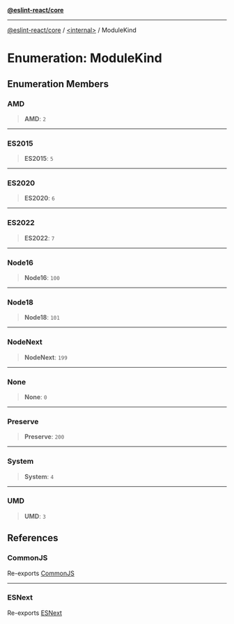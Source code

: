 [**@eslint-react/core**](../../README.md)

***

[@eslint-react/core](../../README.md) / [\<internal\>](../README.md) / ModuleKind

# Enumeration: ModuleKind

## Enumeration Members

### AMD

> **AMD**: `2`

***

### ES2015

> **ES2015**: `5`

***

### ES2020

> **ES2020**: `6`

***

### ES2022

> **ES2022**: `7`

***

### Node16

> **Node16**: `100`

***

### Node18

> **Node18**: `101`

***

### NodeNext

> **NodeNext**: `199`

***

### None

> **None**: `0`

***

### Preserve

> **Preserve**: `200`

***

### System

> **System**: `4`

***

### UMD

> **UMD**: `3`

## References

### CommonJS

Re-exports [CommonJS](../README.md#commonjs)

***

### ESNext

Re-exports [ESNext](../README.md#esnext)
